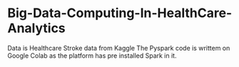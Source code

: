 # Big-Data-Computing-In-HealthCare-Analytics

Data is Healthcare Stroke data from Kaggle
The Pyspark code is writtem on Google Colab as the platform has pre installed Spark in it. 
